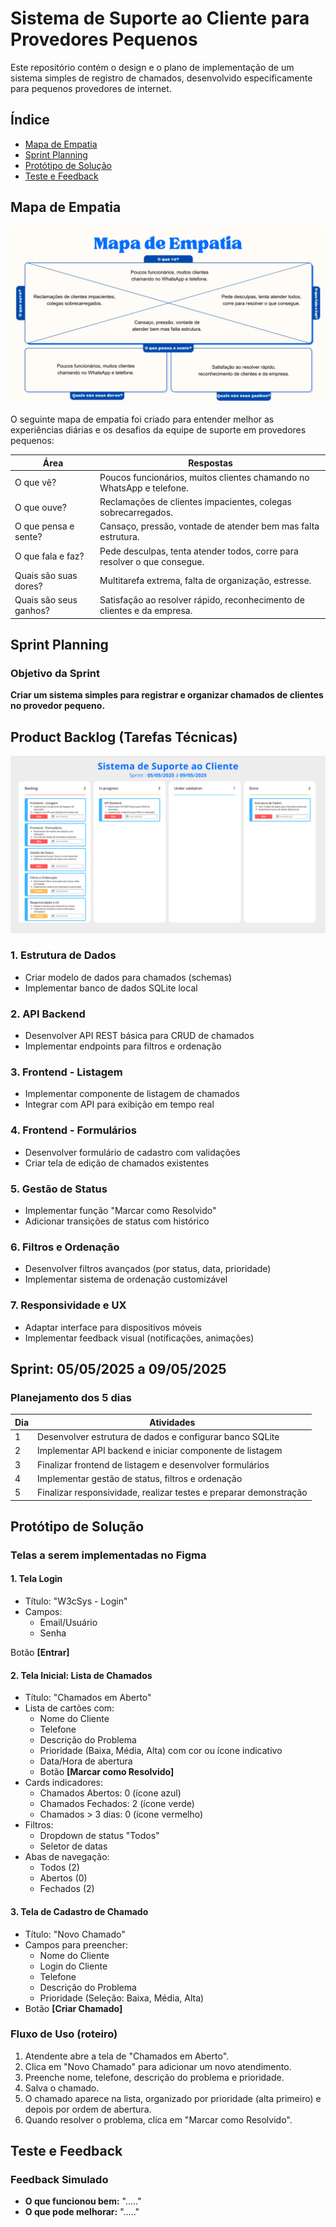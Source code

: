 # Sistema de Suporte ao Cliente para Provedores Pequenos

Este repositório contém o design e o plano de implementação de um sistema simples de registro de chamados, desenvolvido especificamente para pequenos provedores de internet.

## Índice
- [Mapa de Empatia](#mapa-de-empatia)
- [Sprint Planning](#sprint-planning)
- [Protótipo de Solução](#protótipo-de-solução)
- [Teste e Feedback](#teste-e-feedback)

## Mapa de Empatia

![Mapa de Empatia](Mapa%20de%20Empatia.png)

O seguinte mapa de empatia foi criado para entender melhor as experiências diárias e os desafios da equipe de suporte em provedores pequenos:

| Área | Respostas |
|------|-----------|
| O que vê? | Poucos funcionários, muitos clientes chamando no WhatsApp e telefone. |
| O que ouve? | Reclamações de clientes impacientes, colegas sobrecarregados. |
| O que pensa e sente? | Cansaço, pressão, vontade de atender bem mas falta estrutura. |
| O que fala e faz? | Pede desculpas, tenta atender todos, corre para resolver o que consegue. |
| Quais são suas dores? | Multitarefa extrema, falta de organização, estresse. |
| Quais são seus ganhos? | Satisfação ao resolver rápido, reconhecimento de clientes e da empresa. |

## Sprint Planning

### Objetivo da Sprint
**Criar um sistema simples para registrar e organizar chamados de clientes no provedor pequeno.**


## Product Backlog (Tarefas Técnicas)

![Product Backlog](Product%20Backlog.png)

### 1. Estrutura de Dados
- Criar modelo de dados para chamados (schemas)
- Implementar banco de dados SQLite local

### 2. API Backend
- Desenvolver API REST básica para CRUD de chamados
- Implementar endpoints para filtros e ordenação

### 3. Frontend - Listagem
- Implementar componente de listagem de chamados
- Integrar com API para exibição em tempo real

### 4. Frontend - Formulários
- Desenvolver formulário de cadastro com validações
- Criar tela de edição de chamados existentes

### 5. Gestão de Status
- Implementar função "Marcar como Resolvido" 
- Adicionar transições de status com histórico

### 6. Filtros e Ordenação
- Desenvolver filtros avançados (por status, data, prioridade)
- Implementar sistema de ordenação customizável

### 7. Responsividade e UX
- Adaptar interface para dispositivos móveis
- Implementar feedback visual (notificações, animações)

## Sprint: **05/05/2025 a 09/05/2025**

### Planejamento dos 5 dias

| Dia | Atividades |
|-----|------------|
| 1 | Desenvolver estrutura de dados e configurar banco SQLite |
| 2 | Implementar API backend e iniciar componente de listagem |
| 3 | Finalizar frontend de listagem e desenvolver formulários |
| 4 | Implementar gestão de status, filtros e ordenação |
| 5 | Finalizar responsividade, realizar testes e preparar demonstração 
## Protótipo de Solução

### Telas a serem implementadas no Figma

#### 1. Tela Login
* Título: "W3cSys - Login"
* Campos:
   * Email/Usuário
   * Senha

Botão **[Entrar]**

#### 2. Tela Inicial: Lista de Chamados
* Título: "Chamados em Aberto"
* Lista de cartões com:
   * Nome do Cliente
   * Telefone
   * Descrição do Problema
   * Prioridade (Baixa, Média, Alta) com cor ou ícone indicativo
   * Data/Hora de abertura
   * Botão **[Marcar como Resolvido]**
* Cards indicadores:
  * Chamados Abertos: 0 (ícone azul)
  * Chamados Fechados: 2 (ícone verde)
  * Chamados > 3 dias: 0 (ícone vermelho)
* Filtros:
  * Dropdown de status "Todos"
  * Seletor de datas
* Abas de navegação:
  * Todos (2)
  * Abertos (0)
  * Fechados (2)

#### 3. Tela de Cadastro de Chamado
* Título: "Novo Chamado"
* Campos para preencher:
   * Nome do Cliente
   * Login do Cliente
   * Telefone
   * Descrição do Problema
   * Prioridade (Seleção: Baixa, Média, Alta)
* Botão **[Criar Chamado]**

### Fluxo de Uso (roteiro)
1. Atendente abre a tela de "Chamados em Aberto".
2. Clica em "Novo Chamado" para adicionar um novo atendimento.
3. Preenche nome, telefone, descrição do problema e prioridade.
4. Salva o chamado.
5. O chamado aparece na lista, organizado por prioridade (alta primeiro) e depois por ordem de abertura.
6. Quando resolver o problema, clica em "Marcar como Resolvido".

## Teste e Feedback

### Feedback Simulado
* **O que funcionou bem:** "....."
* **O que pode melhorar:** "....."